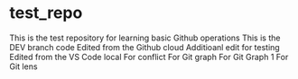 # test_repo
This is the test repository for learning basic Github operations
This is the DEV branch code 
Edited from the Github cloud
Additioanl edit for testing
Edited from the VS Code local
For conflict
For Git graph
For Git Graph 1
For Git lens
